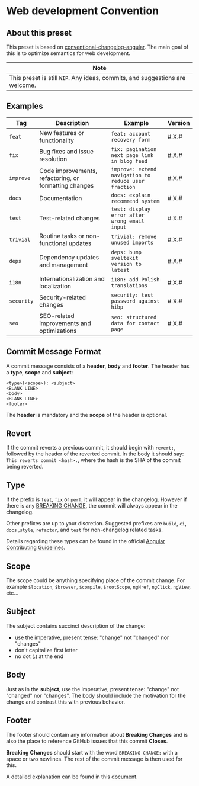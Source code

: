 # Web development Convention

<!-- Angular's [commit message guidelines](https://github.com/angular/angular/blob/master/CONTRIBUTING.md#commit). -->

## About this preset

This preset is based on [conventional-changelog-angular](https://github.com/conventional-changelog/conventional-changelog/tree/master/packages/conventional-changelog-angular). The main goal of this is to optimize semantics for web development.

| Note |
| --- |
| This preset is still `WIP`. Any ideas, commits, and suggestions are welcome.  |

## Examples

| Tag | Description | Example | Version |
| --- | --- | --- | --- |
| `feat` | New features or functionality | `feat: account recovery form` | #.X.# |
| `fix` | Bug fixes and issue resolution | `fix: pagination next page link in blog feed` |  #.X.# |
| `improve` | Code improvements, refactoring, or formatting changes | `improve: extend navigation to reduce user fraction` | #.X.# |
| `docs` | Documentation | `docs: explain recommend system` | #.X.# |
| `test` | Test-related changes | `test: display error after wrong email input` |  #.X.# |
| `trivial` | Routine tasks or non-functional updates | `trivial: remove unused imports` |  #.X.# |
| `deps` | Dependency updates and management | `deps: bump sveltekit version to latest` |  #.X.# |
| `i18n` | Internationalization and localization | `i18n: add Polish translations` |  #.X.# |
| `security` | Security-related changes | `security: test password against hibp` |  #.X.# |
| `seo` | SEO-related improvements and optimizations | `seo: structured data for contact page` |  #.X.# |

<!-- KEY UPDATE: BREAKING CHANGES but from the business point of view. -->
<!-- ``` -->

<!-- The following commit and commit `667ecc1` do not appear in the changelog if they are under the same release. If not, the revert commit appears under the "Reverts" header. -->

<!-- ``` -->
<!-- revert: feat(pencil): add 'graphiteWidth' option

This reverts commit 667ecc1654a317a13331b17617d973392f415f02. -->
<!-- ``` -->

## Commit Message Format

A commit message consists of a **header**, **body** and **footer**.  The header has a **type**, **scope** and **subject**:

```
<type>(<scope>): <subject>
<BLANK LINE>
<body>
<BLANK LINE>
<footer>
```

The **header** is mandatory and the **scope** of the header is optional.

## Revert

If the commit reverts a previous commit, it should begin with `revert:`, followed by the header of the reverted commit. In the body it should say: `This reverts commit <hash>.`, where the hash is the SHA of the commit being reverted.

## Type

If the prefix is `feat`, `fix` or `perf`, it will appear in the changelog. However if there is any [BREAKING CHANGE](#footer), the commit will always appear in the changelog.

Other prefixes are up to your discretion. Suggested prefixes are `build`, `ci`, `docs` ,`style`, `refactor`, and `test` for non-changelog related tasks.

Details regarding these types can be found in the official [Angular Contributing Guidelines](https://github.com/angular/angular/blob/master/CONTRIBUTING.md#type).

## Scope

The scope could be anything specifying place of the commit change. For example `$location`,
`$browser`, `$compile`, `$rootScope`, `ngHref`, `ngClick`, `ngView`, etc...

## Subject

The subject contains succinct description of the change:

* use the imperative, present tense: "change" not "changed" nor "changes"
* don't capitalize first letter
* no dot (.) at the end

## Body

Just as in the **subject**, use the imperative, present tense: "change" not "changed" nor "changes".
The body should include the motivation for the change and contrast this with previous behavior.

## Footer

The footer should contain any information about **Breaking Changes** and is also the place to
reference GitHub issues that this commit **Closes**.

**Breaking Changes** should start with the word `BREAKING CHANGE:` with a space or two newlines. The rest of the commit message is then used for this.

A detailed explanation can be found in this [document](#commit-message-format).

